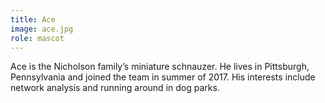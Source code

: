 ```yaml
---
title: Ace
image: ace.jpg
role: mascot
---
```


Ace is the Nicholson family’s miniature schnauzer.
He lives in Pittsburgh, Pennsylvania and joined the team in summer of 2017.
His interests include network analysis and running around in dog parks.